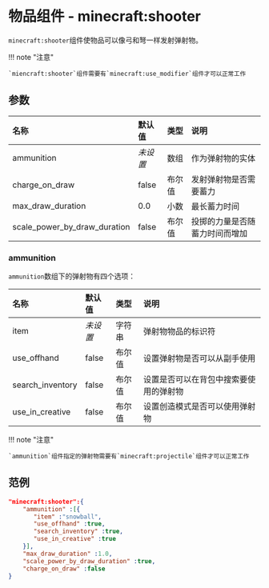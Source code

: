 # 物品组件 - minecraft:shooter
`minecraft:shooter`组件使物品可以像弓和弩一样发射弹射物。

!!! note "注意"

    `miencraft:shooter`组件需要有`minecraft:use_modifier`组件才可以正常工作

## 参数

| 名称 | 默认值 | 类型 | 说明  |
|:----------|:----------|:----------|:----------|
| ammunition |*未设置* | 数组 | 作为弹射物的实体 |
| charge_on_draw | false | 布尔值 | 发射弹射物是否需要蓄力 |
| max_draw_duration | 0.0 | 小数 | 最长蓄力时间 |
| scale_power_by_draw_duration | false | 布尔值 | 投掷的力量是否随蓄力时间而增加|


### ammunition
`ammunition`数组下的弹射物有四个选项：

| 名称 | 默认值 | 类型 | 说明  |
|:----------|:----------|:----------|:----------|
| item |*未设置* | 字符串 | 弹射物物品的标识符 | 
| use_offhand |false | 布尔值 | 设置弹射物是否可以从副手使用 |
| search_inventory | false | 布尔值 | 设置是否可以在背包中搜索要使用的弹射物 |
| use_in_creative | false | 布尔值 | 设置创造模式是否可以使用弹射物 |


!!! note "注意"

    `ammunition`组件指定的弹射物需要有`minecraft:projectile`组件才可以正常工作

## 范例
```json
"minecraft:shooter":{
    "ammunition" :[{
       "item" :"snowball",
       "use_offhand" :true,
       "search_inventory" :true,
       "use_in_creative" :true
    }],
    "max_draw_duration" :1.0,
    "scale_power_by_draw_duration" :true,
    "charge_on_draw" :false
}
```
